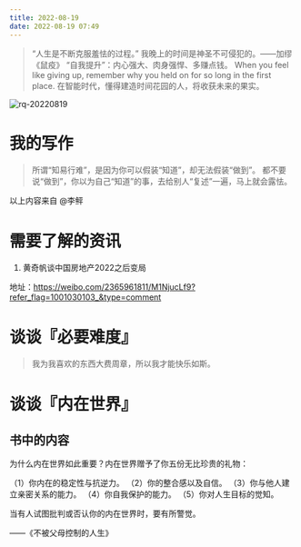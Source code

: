 ```yaml
---
title: 2022-08-19
date: 2022-08-19 07:49
---
```


> “人生是不断克服羞怯的过程。” 
> 我晚上的时间是神圣不可侵犯的。——加缪《鼠疫》
> “自我提升”：内心强大、肉身强悍、多赚点钱。
> When you feel like giving up, remember why you held on for so long in the first place.
> 在智能时代，懂得建造时间花园的人，将收获未来的果实。

![rq-20220819](http://images.iotop.work/upic/2022819-rq-20220819.jpg)

# 我的写作

> 所谓“知易行难”，是因为你可以假装“知道”，却无法假装“做到”。 ​​​​
> 都不要说“做到”，你以为自己“知道”的事，去给别人“复述”一遍，马上就会露怯。

以上内容来自 @李鲆 



# 需要了解的资讯

1. 黄奇帆谈中国房地产2022之后变局


地址：https://weibo.com/2365961811/M1NjucLf9?refer_flag=1001030103_&type=comment


# 谈谈『必要难度』

> 我为我喜欢的东西大费周章，所以我才能快乐如斯。


# 谈谈『内在世界』

## 书中的内容

为什么内在世界如此重要？内在世界赠予了你五份无比珍贵的礼物：

（1）你内在的稳定性与抗逆力。
（2）你的整合感以及自信。
（3）你与他人建立亲密关系的能力。
（4）你自我保护的能力。
（5）你对人生目标的觉知。

当有人试图批判或否认你的内在世界时，要有所警觉。

——《不被父母控制的人生》


